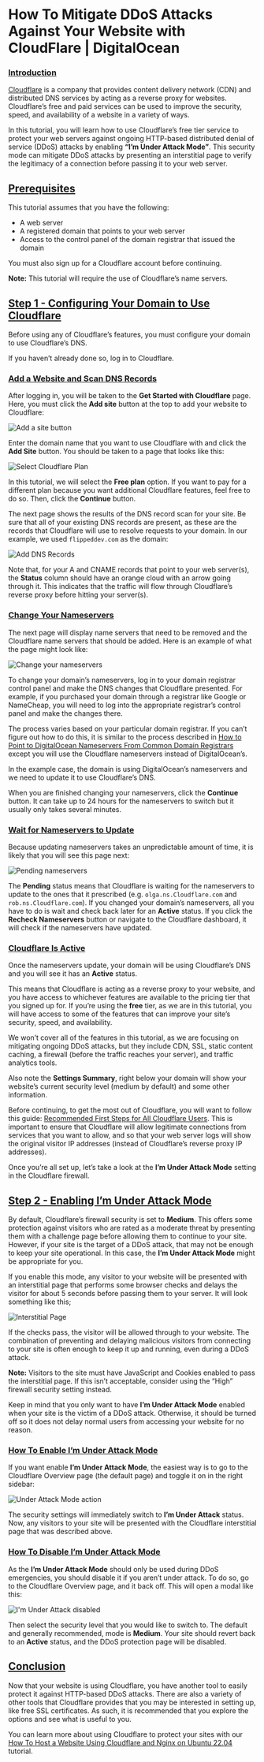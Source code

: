 # How To Mitigate DDoS Attacks Against Your Website with CloudFlare | DigitalOcean
### [Introduction](#introduction)

[Cloudflare](https://www.cloudflare.com/) is a company that provides content delivery network (CDN) and distributed DNS services by acting as a reverse proxy for websites. Cloudflare’s free and paid services can be used to improve the security, speed, and availability of a website in a variety of ways.

In this tutorial, you will learn how to use Cloudflare’s free tier service to protect your web servers against ongoing HTTP-based distributed denial of service (DDoS) attacks by enabling **“I’m Under Attack Mode”**. This security mode can mitigate DDoS attacks by presenting an interstitial page to verify the legitimacy of a connection before passing it to your web server.

[Prerequisites](#prerequisites)
-------------------------------

This tutorial assumes that you have the following:

*   A web server
*   A registered domain that points to your web server
*   Access to the control panel of the domain registrar that issued the domain

You must also sign up for a Cloudflare account before continuing.

**Note:** This tutorial will require the use of Cloudflare’s name servers.

[Step 1 - Configuring Your Domain to Use Cloudflare](#step-1-configuring-your-domain-to-use-cloudflare)
-------------------------------------------------------------------------------------------------------

Before using any of Cloudflare’s features, you must configure your domain to use Cloudflare’s DNS.

If you haven’t already done so, log in to Cloudflare.

### [Add a Website and Scan DNS Records](#add-a-website-and-scan-dns-records)

After logging in, you will be taken to the **Get Started with Cloudflare** page. Here, you must click the **Add site** button at the top to add your website to Cloudflare:

![Add a site button](https://deved-images.nyc3.cdn.digitaloceanspaces.com/CTM-739/cloudflare_add_site_button.png)

Enter the domain name that you want to use Cloudflare with and click the **Add Site** button. You should be taken to a page that looks like this:

![Select Cloudflare Plan](https://deved-images.nyc3.cdn.digitaloceanspaces.com/CTM-739/cloudflare_free_site.png)

In this tutorial, we will select the **Free plan** option. If you want to pay for a different plan because you want additional Cloudflare features, feel free to do so. Then, click the **Continue** button.

The next page shows the results of the DNS record scan for your site. Be sure that all of your existing DNS records are present, as these are the records that Cloudflare will use to resolve requests to your domain. In our example, we used `flippeddev.com` as the domain:

![Add DNS Records](https://deved-images.nyc3.cdn.digitaloceanspaces.com/CTM-739/cloudflare_dns_results.png)

Note that, for your A and CNAME records that point to your web server(s), the **Status** column should have an orange cloud with an arrow going through it. This indicates that the traffic will flow through Cloudflare’s reverse proxy before hitting your server(s).

### [Change Your Nameservers](#change-your-nameservers)

The next page will display name servers that need to be removed and the Cloudflare name servers that should be added. Here is an example of what the page might look like:

![Change your nameservers](https://deved-images.nyc3.cdn.digitaloceanspaces.com/CTM-739/cloudflare_change_nameserver.png)

To change your domain’s nameservers, log in to your domain registrar control panel and make the DNS changes that Cloudflare presented. For example, if you purchased your domain through a registrar like Google or NameCheap, you will need to log into the appropriate registrar’s control panel and make the changes there.

The process varies based on your particular domain registrar. If you can’t figure out how to do this, it is similar to the process described in [How to Point to DigitalOcean Nameservers From Common Domain Registrars](https://www.digitalocean.com/community/tutorials/how-to-point-to-digitalocean-nameservers-from-common-domain-registrars) except you will use the Cloudflare nameservers instead of DigitalOcean’s.

In the example case, the domain is using DigitalOcean’s nameservers and we need to update it to use Cloudflare’s DNS.

When you are finished changing your nameservers, click the **Continue** button. It can take up to 24 hours for the nameservers to switch but it usually only takes several minutes.

### [Wait for Nameservers to Update](#wait-for-nameservers-to-update)

Because updating nameservers takes an unpredictable amount of time, it is likely that you will see this page next:

![Pending nameservers](https://deved-images.nyc3.cdn.digitaloceanspaces.com/CTM-739/cloudflare_pending_nameserver.png)

The **Pending** status means that Cloudflare is waiting for the nameservers to update to the ones that it prescribed (e.g. `olga.ns.Cloudflare.com` and `rob.ns.Cloudflare.com`). If you changed your domain’s nameservers, all you have to do is wait and check back later for an **Active** status. If you click the **Recheck Nameservers** button or navigate to the Cloudflare dashboard, it will check if the nameservers have updated.

### [Cloudflare Is Active](#cloudflare-is-active)

Once the nameservers update, your domain will be using Cloudflare’s DNS and you will see it has an **Active** status.

This means that Cloudflare is acting as a reverse proxy to your website, and you have access to whichever features are available to the pricing tier that you signed up for. If you’re using the **free** tier, as we are in this tutorial, you will have access to some of the features that can improve your site’s security, speed, and availability.

We won’t cover all of the features in this tutorial, as we are focusing on mitigating ongoing DDoS attacks, but they include CDN, SSL, static content caching, a firewall (before the traffic reaches your server), and traffic analytics tools.

Also note the **Settings Summary**, right below your domain will show your website’s current security level (medium by default) and some other information.

Before continuing, to get the most out of Cloudflare, you will want to follow this guide: [Recommended First Steps for All Cloudflare Users](https://support.cloudflare.com/hc/en-us/articles/201897700). This is important to ensure that Cloudflare will allow legitimate connections from services that you want to allow, and so that your web server logs will show the original visitor IP addresses (instead of Cloudflare’s reverse proxy IP addresses).

Once you’re all set up, let’s take a look at the **I’m Under Attack Mode** setting in the Cloudflare firewall.

[Step 2 - Enabling **I’m Under Attack Mode**](#step-2-enabling-i-m-under-attack-mode)
-------------------------------------------------------------------------------------

By default, Cloudflare’s firewall security is set to **Medium**. This offers some protection against visitors who are rated as a moderate threat by presenting them with a challenge page before allowing them to continue to your site. However, if your site is the target of a DDoS attack, that may not be enough to keep your site operational. In this case, the **I’m Under Attack Mode** might be appropriate for you.

If you enable this mode, any visitor to your website will be presented with an interstitial page that performs some browser checks and delays the visitor for about 5 seconds before passing them to your server. It will look something like this;

![Interstitial Page](https://assets.digitalocean.com/articles/cloudflare/ddos/11-interstitial-page.png)

If the checks pass, the visitor will be allowed through to your website. The combination of preventing and delaying malicious visitors from connecting to your site is often enough to keep it up and running, even during a DDoS attack.

**Note:** Visitors to the site must have JavaScript and Cookies enabled to pass the interstitial page. If this isn’t acceptable, consider using the “High” firewall security setting instead.

Keep in mind that you only want to have **I’m Under Attack Mode** enabled when your site is the victim of a DDoS attack. Otherwise, it should be turned off so it does not delay normal users from accessing your website for no reason.

### [How To Enable I’m Under Attack Mode](#how-to-enable-i-m-under-attack-mode)

If you want enable **I’m Under Attack Mode**, the easiest way is to go to the Cloudflare Overview page (the default page) and toggle it on in the right sidebar:

![Under Attack Mode action](https://deved-images.nyc3.cdn.digitaloceanspaces.com/CTM-739/cloudflare_enable_uam.png)

The security settings will immediately switch to **I’m Under Attack** status. Now, any visitors to your site will be presented with the Cloudflare interstitial page that was described above.

### [How To Disable I’m Under Attack Mode](#how-to-disable-i-m-under-attack-mode)

As the **I’m Under Attack Mode** should only be used during DDoS emergencies, you should disable it if you aren’t under attack. To do so, go to the Cloudflare Overview page, and it back off. This will open a modal like this:

![I'm Under Attack disabled](https://deved-images.nyc3.cdn.digitaloceanspaces.com/CTM-739/cloudflare_disable_uam.png)

Then select the security level that you would like to switch to. The default and generally recommended, mode is **Medium**. Your site should revert back to an **Active** status, and the DDoS protection page will be disabled.

[Conclusion](#conclusion)
-------------------------

Now that your website is using Cloudflare, you have another tool to easily protect it against HTTP-based DDoS attacks. There are also a variety of other tools that Cloudflare provides that you may be interested in setting up, like free SSL certificates. As such, it is recommended that you explore the options and see what is useful to you.

You can learn more about using Cloudflare to protect your sites with our [How To Host a Website Using Cloudflare and Nginx on Ubuntu 22.04](https://www.digitalocean.com/community/tutorials/how-to-host-a-website-using-cloudflare-and-nginx-on-ubuntu-22-04) tutorial.
